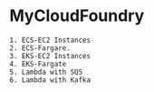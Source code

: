 # MyCloudFoundry

	1. ECS-EC2 Instances
	2. ECS-Fargare.
	3. EKS-EC2 Instances
	4. EKS-Fargate
	5. Lambda with SQS
	6. Lambda with Kafka
	




